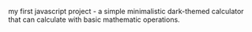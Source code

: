 my first javascript project - a simple minimalistic dark-themed calculator that can calculate with basic mathematic operations.
